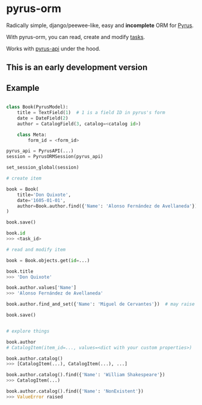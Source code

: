 pyrus-orm
=========

Radically simple, django/peewee-like, easy and **incomplete** ORM for [Pyrus](https://pyrus.com).

With pyrus-orm, you can read, create and modify [tasks](https://pyrus.com/en/help/api/models#form-registry-task).

Works with [pyrus-api](https://github.com/simplygoodsoftware/pyrusapi-python) under the hood.

This is an early development version
------------------------------------

Example
-------

```python

class Book(PyrusModel):
    title = TextField(1)  # 1 is a field ID in pyrus's form
    date = DateField(2)
    author = CatalogField(3, catalog=<catalog id>)

    class Meta:
        form_id = <form_id>

pyrus_api = PyrusAPI(...)
session = PyrusORMSession(pyrus_api)

set_session_global(session)

# create item

book = Book(
    title='Don Quixote',
    date='1605-01-01',
    author=Book.author.find({'Name': 'Alonso Fernández de Avellaneda'})
)

book.save()

book.id
>>> <task_id>

# read and modify item

book = Book.objects.get(id=...)

book.title
>>> 'Don Quixote'

book.author.values['Name']
>>> 'Alonso Fernández de Avellaneda'

book.author.find_and_set({'Name': 'Miguel de Cervantes'})  # may raise ValueError if no value found

book.save()


# explore things

book.author
# CatalogItem(item_id=..., values=<dict with your custom properties>)

book.author.catalog() 
>>> [CatalogItem(...), CatalogItem(...), ...]

book.author.catalog().find({'Name': 'William Shakespeare'})
>>> CatalogItem(...)

book.author.catalog().find({'Name': 'NonExistent'})
>>> ValueError raised
```
